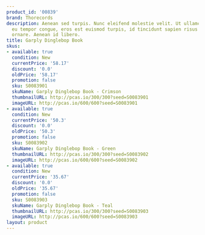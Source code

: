 ```yaml
---
product_id: '00839'
brand: Thorecords
description: Aenean sed turpis. Nunc eleifend molestie velit. Ut ullamcorper, ligula
  eu tempor congue, eros est euismod turpis, id tincidunt sapien risus a quam. Nullam
  ornare. Aenean id libero.
title: Garply Dinglebop Book
skus:
- available: true
  condition: New
  currentPrice: '58.17'
  discount: '0.0'
  oldPrice: '58.17'
  promotion: false
  sku: S0083901
  skuName: Garply Dinglebop Book - Crimson
  thumbnailURL: http://pcas.io/300/300?seed=S0083901
  imageURL: http://pcas.io/600/600?seed=S0083901
- available: true
  condition: New
  currentPrice: '50.3'
  discount: '0.0'
  oldPrice: '50.3'
  promotion: false
  sku: S0083902
  skuName: Garply Dinglebop Book - Green
  thumbnailURL: http://pcas.io/300/300?seed=S0083902
  imageURL: http://pcas.io/600/600?seed=S0083902
- available: true
  condition: New
  currentPrice: '35.67'
  discount: '0.0'
  oldPrice: '35.67'
  promotion: false
  sku: S0083903
  skuName: Garply Dinglebop Book - Teal
  thumbnailURL: http://pcas.io/300/300?seed=S0083903
  imageURL: http://pcas.io/600/600?seed=S0083903
layout: product
---
```


